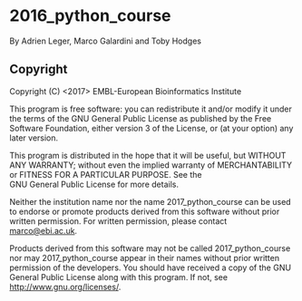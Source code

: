 2016_python_course
==================

By Adrien Leger, Marco Galardini and Toby Hodges

Copyright
---------

Copyright (C) <2017> EMBL-European Bioinformatics Institute

This program is free software: you can redistribute it and/or
modify it under the terms of the GNU General Public License as
published by the Free Software Foundation, either version 3 of
the License, or (at your option) any later version.

This program is distributed in the hope that it will be useful,
but WITHOUT ANY WARRANTY; without even the implied warranty of
MERCHANTABILITY or FITNESS FOR A PARTICULAR PURPOSE. See the   
GNU General Public License for more details.

Neither the institution name nor the name 2017_python_course
can be used to endorse or promote products derived from
this software without prior written permission.
For written permission, please contact <marco@ebi.ac.uk>.

Products derived from this software may not be called 2017_python_course
nor may 2017_python_course appear in their names without prior written
permission of the developers. You should have received a copy
of the GNU General Public License along with this program.
If not, see <http://www.gnu.org/licenses/>.
